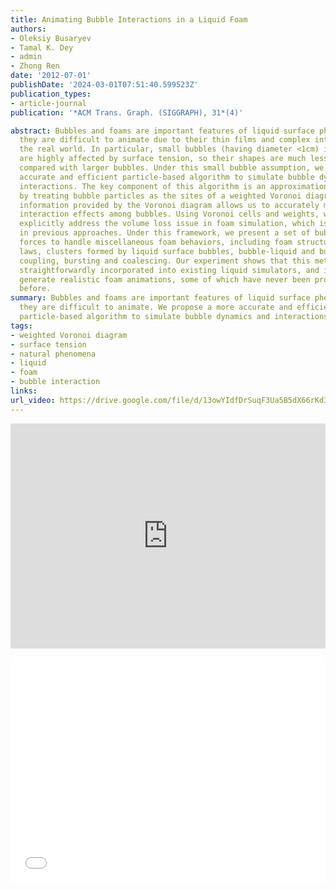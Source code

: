 ```yaml
---
title: Animating Bubble Interactions in a Liquid Foam
authors:
- Oleksiy Busaryev
- Tamal K. Dey
- admin
- Zhong Ren
date: '2012-07-01'
publishDate: '2024-03-01T07:51:40.599523Z'
publication_types:
- article-journal
publication: '*ACM Trans. Graph. (SIGGRAPH), 31*(4)'

abstract: Bubbles and foams are important features of liquid surface phenomena, but
  they are difficult to animate due to their thin films and complex interactions in
  the real world. In particular, small bubbles (having diameter <1cm) in a dense foam
  are highly affected by surface tension, so their shapes are much less deformable
  compared with larger bubbles. Under this small bubble assumption, we propose a more
  accurate and efficient particle-based algorithm to simulate bubble dynamics and
  interactions. The key component of this algorithm is an approximation of foam geometry,
  by treating bubble particles as the sites of a weighted Voronoi diagram. The connectivity
  information provided by the Voronoi diagram allows us to accurately model various
  interaction effects among bubbles. Using Voronoi cells and weights, we can also
  explicitly address the volume loss issue in foam simulation, which is a common problem
  in previous approaches. Under this framework, we present a set of bubble interaction
  forces to handle miscellaneous foam behaviors, including foam structure under Plateau's
  laws, clusters formed by liquid surface bubbles, bubble-liquid and bubble-solid
  coupling, bursting and coalescing. Our experiment shows that this method can be
  straightforwardly incorporated into existing liquid simulators, and it can efficiently
  generate realistic foam animations, some of which have never been produced in graphics
  before.
summary: Bubbles and foams are important features of liquid surface phenomena, but
  they are difficult to animate. We propose a more accurate and efficient
  particle-based algorithm to simulate bubble dynamics and interactions.
tags:
- weighted Voronoi diagram
- surface tension
- natural phenomena
- liquid
- foam
- bubble interaction
links:
url_video: https://drive.google.com/file/d/13owYIdfDrSuqF3Ua5B5dX66rKd3_iKni/view
---
```


<p align="center">
<iframe width="100%" height="360" src="https://www.youtube.com/embed/GPbFp50ZGUE?si=70WF-v7vmnFpf-ir" title="YouTube video player" frameborder="0" allow="accelerometer; autoplay; clipboard-write; encrypted-media; gyroscope; picture-in-picture; web-share" allowfullscreen></iframe>
</p>
<p align="center">
<iframe width="100%" height="360" src="//player.bilibili.com/player.html?aid=552815045&bvid=BV1Qi4y1Q7Xr&cid=563594875&p=1" scrolling="no" border="0" frameborder="no" framespacing="0" allowfullscreen="true"> </iframe>
</p>
